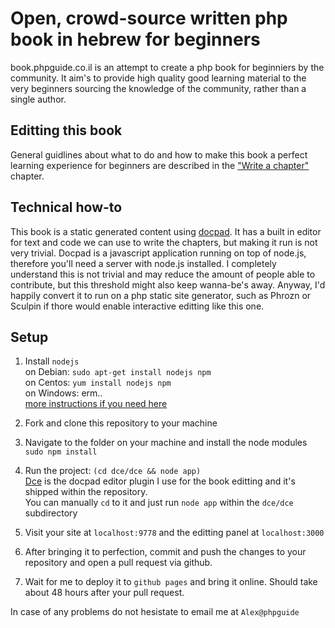 Open, crowd-source written php book in hebrew for beginners
===================

book.phpguide.co.il is an attempt to create a php book for beginniers by the community. It aim's to provide high quality good learning material to the very beginners sourcing the knowledge of the community, rather than a single author.

Editting this book
------------------
General guidlines about what to do and how to make this book a perfect learning experience for beginners are described in the ["Write a chapter"](http://book.phpguide.co.il/%D7%A2%D7%A8%D7%99%D7%9B%D7%AA-%D7%94%D7%A1%D7%A4%D7%A8.html) chapter.

Technical how-to
----------------
This book is a static generated content using [docpad](http://docpad.org/). It has a built in editor for text and code we can use to write the chapters, but making it run is not very trivial.
Docpad is a javascript application running on top of node.js, therefore you'll need a server with node.js installed. I completely understand this is not trivial and may reduce the amount of people able to contribute, but this threshold might also keep wanna-be's away.
Anyway, I'd happily convert it to run on a php static site generator, such as Phrozn or Sculpin if thore would enable interactive editting like this one. 

Setup
------------
1. Install `nodejs`  
on Debian: `sudo apt-get install nodejs npm`  
on Centos: `yum install nodejs npm`  
on Windows: erm..  
[more instructions if you need here](https://github.com/joyent/node/wiki/Installing-Node.js-via-package-manager)  


2. Fork and clone this repository to your machine  

3. Navigate to the folder on your machine and install the node modules    
`sudo npm install`

4. Run the project: `(cd dce/dce && node app)`  
[Dce](https://github.com/cauld/docpad-plugin-dce) is the docpad editor plugin I use for the book editting and it's shipped within the repository.  
You can manually `cd` to it and just run `node app` within the `dce/dce` subdirectory  

5. Visit your site at `localhost:9778` and the editting panel at `localhost:3000`  

6. After bringing it to perfection, commit and push the changes to your repository and open a pull request via github. 

7. Wait for me to deploy it to `github pages` and bring it online. Should take about 48 hours after your pull request.


In case of any problems do not hesistate to email me at `Alex@phpguide`






